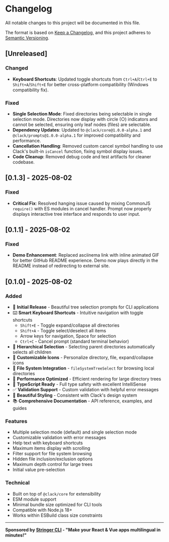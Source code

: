 # Changelog

All notable changes to this project will be documented in this file.

The format is based on [Keep a Changelog](https://keepachangelog.com/en/1.0.0/),
and this project adheres to [Semantic Versioning](https://semver.org/spec/v2.0.0.html).

## [Unreleased]

### Changed
- **Keyboard Shortcuts**: Updated toggle shortcuts from `Ctrl+A`/`Ctrl+E` to `Shift+A`/`Shift+E` for better cross-platform compatibility (Windows compatibility fix).

### Fixed
- **Single Selection Mode**: Fixed directories being selectable in single selection mode. Directories now display with circle (○) indicators and cannot be selected, ensuring only leaf nodes (files) are selectable.
- **Dependency Updates**: Updated to `@clack/core@1.0.0-alpha.1` and `@clack/prompts@1.0.0-alpha.1` for improved compatibility and performance.
- **Cancellation Handling**: Removed custom cancel symbol handling to use Clack's built-in `isCancel` function, fixing symbol display issues.
- **Code Cleanup**: Removed debug code and test artifacts for cleaner codebase.

## [0.1.3] - 2025-08-02

### Fixed
- **Critical Fix**: Resolved hanging issue caused by mixing CommonJS `require()` with ES modules in cancel handler. Prompt now properly displays interactive tree interface and responds to user input.

## [0.1.1] - 2025-08-02

### Fixed
- **Demo Enhancement**: Replaced asciinema link with inline animated GIF for better GitHub README experience. Demo now plays directly in the README instead of redirecting to external site.

## [0.1.0] - 2025-08-02

### Added
- 🌳 **Initial Release** - Beautiful tree selection prompts for CLI applications
- ⌨️ **Smart Keyboard Shortcuts** - Intuitive navigation with toggle shortcuts
  - `Shift+E` - Toggle expand/collapse all directories
  - `Shift+A` - Toggle select/deselect all items  
  - Arrow keys for navigation, Space for selection
  - `Ctrl+C` - Cancel prompt (standard terminal behavior)
- 🎯 **Hierarchical Selection** - Selecting parent directories automatically selects all children
- 🎨 **Customizable Icons** - Personalize directory, file, expand/collapse icons
- 📁 **File System Integration** - `fileSystemTreeSelect` for browsing local directories
- 🚀 **Performance Optimized** - Efficient rendering for large directory trees
- 📱 **TypeScript Ready** - Full type safety with excellent IntelliSense
- ✅ **Validation Support** - Custom validation with helpful error messages
- 🎨 **Beautiful Styling** - Consistent with Clack's design system
- 📚 **Comprehensive Documentation** - API reference, examples, and guides

### Features
- Multiple selection mode (default) and single selection mode
- Customizable validation with error messages
- Help text with keyboard shortcuts
- Maximum items display with scrolling
- Filter support for file system browsing
- Hidden file inclusion/exclusion options
- Maximum depth control for large trees
- Initial value pre-selection

### Technical
- Built on top of `@clack/core` for extensibility
- ESM module support
- Minimal bundle size optimized for CLI tools
- Compatible with Node.js 18+ 
- Works within ESBuild class size constraints

---

**Sponsored by [Stringer CLI](https://stringer-cli.com) - "Make your React & Vue apps multilingual in minutes!"**